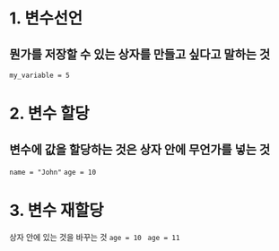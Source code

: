 # 1. 변수선언
## 뭔가를 저장할 수 있는 상자를 만들고 싶다고 말하는 것
```my_variable = 5```

# 2. 변수 할당
## 변수에 값을 할당하는 것은 상자 안에 무언가를 넣는 것
```name = "John"```
```age = 10```
# 3. 변수 재할당
상자 안에 있는 것을 바꾸는 것
```age = 10 ```
```age = 11 ```